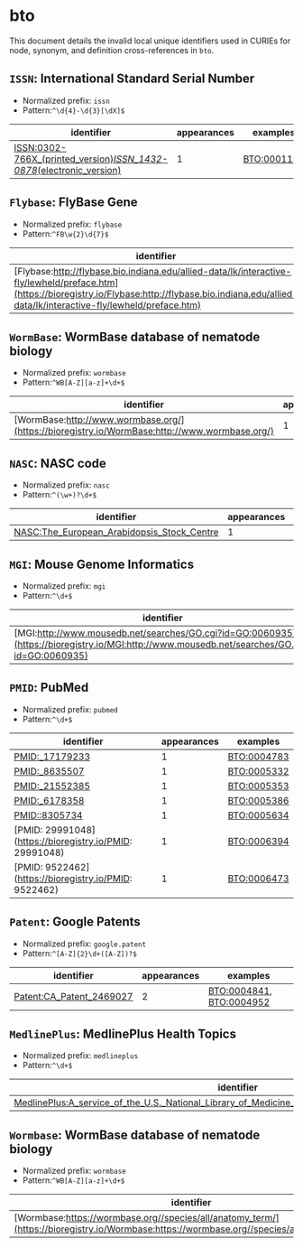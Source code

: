 # bto

This document details the invalid local unique identifiers used in CURIEs
for node, synonym, and definition cross-references in `bto`.


## `ISSN`: International Standard Serial Number

- Normalized prefix: `issn`
- Pattern:`^\d{4}-\d{3}[\dX]$`


| identifier                                                                                                                                                          |   appearances | examples                                          |
|---------------------------------------------------------------------------------------------------------------------------------------------------------------------|---------------|---------------------------------------------------|
| [ISSN:0302-766X_(printed_version)_ISSN_1432-0878_(electronic_version)](https://bioregistry.io/ISSN:0302-766X_(printed_version)_ISSN_1432-0878_(electronic_version)) |             1 | [BTO:0001198](https://bioregistry.io/BTO:0001198) |

## `Flybase`: FlyBase Gene

- Normalized prefix: `flybase`
- Pattern:`^FB\w{2}\d{7}$`


| identifier                                                                                                                                                                                                    |   appearances | examples                                          |
|---------------------------------------------------------------------------------------------------------------------------------------------------------------------------------------------------------------|---------------|---------------------------------------------------|
| [Flybase:http://flybase.bio.indiana.edu/allied-data/lk/interactive-fly/lewheld/preface.htm](https://bioregistry.io/Flybase:http://flybase.bio.indiana.edu/allied-data/lk/interactive-fly/lewheld/preface.htm) |             1 | [BTO:0001464](https://bioregistry.io/BTO:0001464) |

## `WormBase`: WormBase database of nematode biology

- Normalized prefix: `wormbase`
- Pattern:`^WB[A-Z][a-z]+\d+$`


| identifier                                                                                    |   appearances | examples                                          |
|-----------------------------------------------------------------------------------------------|---------------|---------------------------------------------------|
| [WormBase:http://www.wormbase.org/](https://bioregistry.io/WormBase:http://www.wormbase.org/) |             1 | [BTO:0003039](https://bioregistry.io/BTO:0003039) |

## `NASC`: NASC code

- Normalized prefix: `nasc`
- Pattern:`^(\w+)?\d+$`


| identifier                                                                                                      |   appearances | examples                                          |
|-----------------------------------------------------------------------------------------------------------------|---------------|---------------------------------------------------|
| [NASC:The_European_Arabidopsis_Stock_Centre](https://bioregistry.io/NASC:The_European_Arabidopsis_Stock_Centre) |             1 | [BTO:0003086](https://bioregistry.io/BTO:0003086) |

## `MGI`: Mouse Genome Informatics

- Normalized prefix: `mgi`
- Pattern:`^\d+$`


| identifier                                                                                                                                  |   appearances | examples                                          |
|---------------------------------------------------------------------------------------------------------------------------------------------|---------------|---------------------------------------------------|
| [MGI:http://www.mousedb.net/searches/GO.cgi?id=GO:0060935](https://bioregistry.io/MGI:http://www.mousedb.net/searches/GO.cgi?id=GO:0060935) |             1 | [BTO:0003093](https://bioregistry.io/BTO:0003093) |

## `PMID`: PubMed

- Normalized prefix: `pubmed`
- Pattern:`^\d+$`


| identifier                                                |   appearances | examples                                          |
|-----------------------------------------------------------|---------------|---------------------------------------------------|
| [PMID:_17179233](https://bioregistry.io/PMID:_17179233)   |             1 | [BTO:0004783](https://bioregistry.io/BTO:0004783) |
| [PMID:_8635507](https://bioregistry.io/PMID:_8635507)     |             1 | [BTO:0005332](https://bioregistry.io/BTO:0005332) |
| [PMID:_21552385](https://bioregistry.io/PMID:_21552385)   |             1 | [BTO:0005353](https://bioregistry.io/BTO:0005353) |
| [PMID:_6178358](https://bioregistry.io/PMID:_6178358)     |             1 | [BTO:0005386](https://bioregistry.io/BTO:0005386) |
| [PMID::8305734](https://bioregistry.io/PMID::8305734)     |             1 | [BTO:0005634](https://bioregistry.io/BTO:0005634) |
| [PMID:  29991048](https://bioregistry.io/PMID:  29991048) |             1 | [BTO:0006394](https://bioregistry.io/BTO:0006394) |
| [PMID: 9522462](https://bioregistry.io/PMID: 9522462)     |             1 | [BTO:0006473](https://bioregistry.io/BTO:0006473) |

## `Patent`: Google Patents

- Normalized prefix: `google.patent`
- Pattern:`^[A-Z]{2}\d+([A-Z])?$`


| identifier                                                                  |   appearances | examples                                                                                             |
|-----------------------------------------------------------------------------|---------------|------------------------------------------------------------------------------------------------------|
| [Patent:CA_Patent_2469027](https://bioregistry.io/Patent:CA_Patent_2469027) |             2 | [BTO:0004841](https://bioregistry.io/BTO:0004841), [BTO:0004952](https://bioregistry.io/BTO:0004952) |

## `MedlinePlus`: MedlinePlus Health Topics

- Normalized prefix: `medlineplus`
- Pattern:`^\d+$`


| identifier                                                                                                                                                                                                                            |   appearances | examples                                          |
|---------------------------------------------------------------------------------------------------------------------------------------------------------------------------------------------------------------------------------------|---------------|---------------------------------------------------|
| [MedlinePlus:A_service_of_the_U.S._National_Library_of_Medicine_From_the_National_Institutes_of_Health](https://bioregistry.io/MedlinePlus:A_service_of_the_U.S._National_Library_of_Medicine_From_the_National_Institutes_of_Health) |             1 | [BTO:0005035](https://bioregistry.io/BTO:0005035) |

## `Wormbase`: WormBase database of nematode biology

- Normalized prefix: `wormbase`
- Pattern:`^WB[A-Z][a-z]+\d+$`


| identifier                                                                                                                                  |   appearances | examples                                          |
|---------------------------------------------------------------------------------------------------------------------------------------------|---------------|---------------------------------------------------|
| [Wormbase:https://wormbase.org//species/all/anatomy_term/](https://bioregistry.io/Wormbase:https://wormbase.org//species/all/anatomy_term/) |             1 | [BTO:0006342](https://bioregistry.io/BTO:0006342) |

